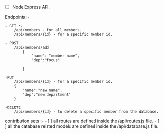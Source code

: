 -[ ] Node Express API.

Endpoints :-

    - GET :-
        /api/members - for all members.
        /api/members/{id} - for a specific member id.

    - POST
        /api/members/add
            {
                "name": "member name",
                "dep":"focus"

            }

    -PUT
        /api/members/{id} - for a specific member id.
        {
            "name":"new name",
            "dep":"new department"
        }

    -DELETE
        /api/members/{id} - to delete a specific member from the database.

contribution sets :- - [ ] all routes are defined inside the /api/routes.js file. - [ ] all the database related models are defined inside the /api/database.js file.
